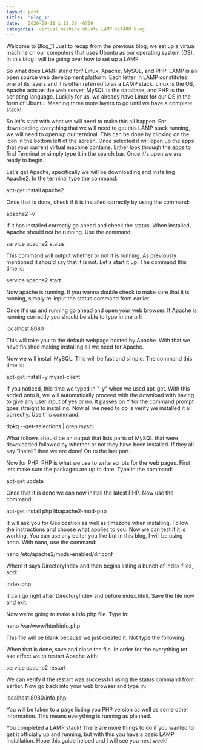 ```yaml
---
layout: post
title:  "Blog_1"
date:   2020-09-11 1:12:38 -0700
categories: virtual machine ubuntu LAMP cit480 blog
---
```

Welcome to Blog_1! Just to recap from the previous blog, we set up a virtual machine on our computers
that uses Ubuntu as our operating system (OS). In this blog I will be going over how to set up a LAMP.

So what does LAMP stand for? Linux, Apache, MySQL, and PHP. LAMP is an open source web development
platform. Each letter in LAMP constitutes one of its layers and it is often referred to as a LAMP stack.
Linux is the OS, Apache acts as the web server, MySQL is the database, and PHP is the scripting language.
Luckily for us, we already have Linux for our OS in the form of Ubuntu. Meaning three more layers to go
until we have a complete stack!

So let's start with what we will need to make this all happen. For downloading everything that we will
need to get this LAMP stack running, we will need to open up our terminal. This can be done by clicking
on the icon in the bottom left of the screen. Once selected it will open up the apps that your current
virtual machine contains. Either look through the apps to find Terminal or simply type it in the search
bar. Once it's open we are ready to begin.

Let's get Apache, specifically we will be downloading and installing Apache2. In the terminal type the
command:

apt-get install apache2

Once that is done, check if it is installed correctly by using the command:

apache2 -v

If it has installed correctly go ahead and check the status. When installed, Apache should not be
running. Use the command:

service apache2 status

This command will output whether or not it is running. As previously mentioned it should say that it is
not. Let's start it up. The command this time is:

service apache2 start

Now apache is running. If you wanna double check to make sure that it is running, simply re-input the
status command from earlier.

Once it's up and running go ahead and open your web browser. If Apache is running correctly you should
be able to type in the url: 

localhost:8080

This will take you to the default webpage hosted by Apache. With that we have finished making installing
all we need for Apache.

Now we will install MySQL. This will be fast and simple. The command this time is:

apt-get install -y mysql-client

If you noticed, this time we typed in "-y" when we used apt-get. With this added onto it, we will
automatically proceed with the download with having to give any user input of yes or no. It passes on Y
for the command prompt goes straight to installing. Now all we need to do is verify we installed it all
correctly. Use this command:

dpkg --get-selections | grep mysql

What follows should be an output that lists parts of MySQL that were downloaded followed by whether or 
not they have been installed. If they all say "install" then we are done! On to the last part.

Now for PHP. PHP is what we use to write scripts for the web pages. First lets make sure the packages are
up to date. Type in the command: 

apt-get update

Once that it is done we can now install the latest PHP. Now use the command:

apt-get install php libapache2-mod-php

It will ask you for Geolocation as well as timezone when installing. Follow the instructions and choose
what applies to you. Now we can test if it is working. You can use any editer you like but in this blog,
I will be using nano. With nano, use the command:

nano /etc/apache2/mods-enabled/dir.conf

Where it says DirectoryIndex and then begins listing a bunch of index files, add:

index.php

It can go right after DirectoryIndex and before index.html. Save the file now and exit.

Now we're going to make a info.php file. Type in:

nano /var/www/html/info.php

This file will be blank because we just created it. Not type the following:

<?php
php.info();
?>

When that is done, save and close the file. In order for the everything tot ake effect we to restart
Apache with:

service apache2 restart

We can verify if the restart was successful using the status command from earlier. Now go back
into your web browser and type in:

localhost:8080/info.php

You will be taken to a page listing you PHP version as well as some other information. This means
everything is running as planned.

You completed a LAMP stack! There are more things to do if you wanted to get it officially up and
running, but with this you have a basic LAMP installation. Hope this guide helped and I will see you next
week!
